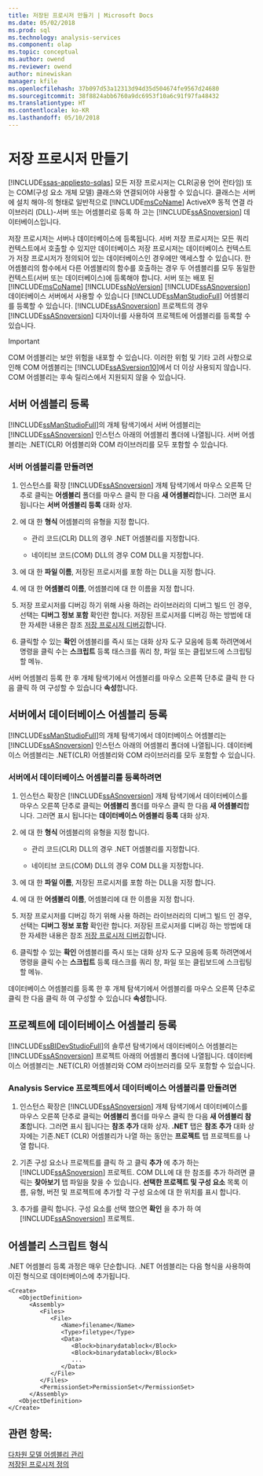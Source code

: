 ```yaml
---
title: 저장된 프로시저 만들기 | Microsoft Docs
ms.date: 05/02/2018
ms.prod: sql
ms.technology: analysis-services
ms.component: olap
ms.topic: conceptual
ms.author: owend
ms.reviewer: owend
author: minewiskan
manager: kfile
ms.openlocfilehash: 37b097d53a12313d94d35d504674fe9567d24680
ms.sourcegitcommit: 38f8824abb6760a9dc6953f10a6c91f97fa48432
ms.translationtype: HT
ms.contentlocale: ko-KR
ms.lasthandoff: 05/10/2018
---
```

# <a name="creating-stored-procedures"></a>저장 프로시저 만들기
[!INCLUDE[ssas-appliesto-sqlas](../../includes/ssas-appliesto-sqlas.md)]
  모든 저장 프로시저는 CLR(공용 언어 런타임) 또는 COM(구성 요소 개체 모델) 클래스와 연결되어야 사용할 수 있습니다. 클래스는 서버에 설치 해야-의 형태로 일반적으로 [!INCLUDE[msCoName](../../includes/msconame-md.md)] ActiveX® 동적 연결 라이브러리 (DLL)-서버 또는 어셈블리로 등록 하 고는 [!INCLUDE[ssASnoversion](../../includes/ssasnoversion-md.md)] 데이터베이스입니다.  
  
 저장 프로시저는 서버나 데이터베이스에 등록됩니다. 서버 저장 프로시저는 모든 쿼리 컨텍스트에서 호출할 수 있지만 데이터베이스 저장 프로시저는 데이터베이스 컨텍스트가 저장 프로시저가 정의되어 있는 데이터베이스인 경우에만 액세스할 수 있습니다. 한 어셈블리의 함수에서 다른 어셈블리의 함수를 호출하는 경우 두 어셈블리를 모두 동일한 컨텍스트(서버 또는 데이터베이스)에 등록해야 합니다. 서버 또는 배포 된 [!INCLUDE[msCoName](../../includes/msconame-md.md)] [!INCLUDE[ssNoVersion](../../includes/ssnoversion-md.md)] [!INCLUDE[ssASnoversion](../../includes/ssasnoversion-md.md)] 데이터베이스 서버에서 사용할 수 있습니다 [!INCLUDE[ssManStudioFull](../../includes/ssmanstudiofull-md.md)] 어셈블리를 등록할 수 있습니다. [!INCLUDE[ssASnoversion](../../includes/ssasnoversion-md.md)] 프로젝트의 경우 [!INCLUDE[ssASnoversion](../../includes/ssasnoversion-md.md)] 디자이너를 사용하여 프로젝트에 어셈블리를 등록할 수 있습니다.  
  
> [!IMPORTANT]  
>  COM 어셈블리는 보안 위험을 내포할 수 있습니다. 이러한 위험 및 기타 고려 사항으로 인해 COM 어셈블리는 [!INCLUDE[ssASversion10](../../includes/ssasversion10-md.md)]에서 더 이상 사용되지 않습니다. COM 어셈블리는 후속 릴리스에서 지원되지 않을 수 있습니다.  
  
## <a name="registering-a-server-assembly"></a>서버 어셈블리 등록  
 [!INCLUDE[ssManStudioFull](../../includes/ssmanstudiofull-md.md)]의 개체 탐색기에서 서버 어셈블리는 [!INCLUDE[ssASnoversion](../../includes/ssasnoversion-md.md)] 인스턴스 아래의 어셈블리 폴더에 나열됩니다. 서버 어셈블리는 .NET(CLR) 어셈블리와 COM 라이브러리를 모두 포함할 수 있습니다.  
  
### <a name="to-create-a-server-assembly"></a>서버 어셈블리를 만들려면  
  
1.  인스턴스를 확장 [!INCLUDE[ssASnoversion](../../includes/ssasnoversion-md.md)] 개체 탐색기에서 마우스 오른쪽 단추로 클릭는 **어셈블리** 폴더를 마우스 클릭 한 다음 **새 어셈블리**합니다. 그러면 표시 됩니다는 **서버 어셈블리 등록** 대화 상자.  
  
2.  에 대 한 **형식** 어셈블리의 유형을 지정 합니다.  
  
    -   관리 코드(CLR) DLL의 경우 .NET 어셈블리를 지정합니다.  
  
    -   네이티브 코드(COM) DLL의 경우 COM DLL을 지정합니다.  
  
3.  에 대 한 **파일 이름**, 저장된 프로시저를 포함 하는 DLL을 지정 합니다.  
  
4.  에 대 한 **어셈블리 이름**, 어셈블리에 대 한 이름을 지정 합니다.  
  
5.  저장 프로시저를 디버깅 하기 위해 사용 하려는 라이브러리의 디버그 빌드 인 경우, 선택는 **디버그 정보 포함** 확인란 합니다. 저장된 프로시저를 디버깅 하는 방법에 대 한 자세한 내용은 참조 [저장 프로시저 디버깅](../../analysis-services/multidimensional-models-extending-olap-stored-procedures/debugging-stored-procedures.md)합니다.  
  
6.  클릭할 수 있는 **확인** 어셈블리를 즉시 또는 대화 상자 도구 모음에 등록 하려면에서 명령을 클릭 수는 **스크립트** 등록 태스크를 쿼리 창, 파일 또는 클립보드에 스크립팅할 메뉴.  
  
 서버 어셈블리 등록 한 후 개체 탐색기에서 어셈블리를 마우스 오른쪽 단추로 클릭 한 다음 클릭 하 여 구성할 수 있습니다 **속성**합니다.  
  
## <a name="registering-a-database-assembly-on-the-server"></a>서버에서 데이터베이스 어셈블리 등록  
 [!INCLUDE[ssManStudioFull](../../includes/ssmanstudiofull-md.md)]의 개체 탐색기에서 데이터베이스 어셈블리는 [!INCLUDE[ssASnoversion](../../includes/ssasnoversion-md.md)] 인스턴스 아래의 어셈블리 폴더에 나열됩니다. 데이터베이스 어셈블리는 .NET(CLR) 어셈블리와 COM 라이브러리를 모두 포함할 수 있습니다.  
  
### <a name="to-create-a-database-assembly-on-a-server"></a>서버에서 데이터베이스 어셈블리를 등록하려면  
  
1.  인스턴스 확장은 [!INCLUDE[ssASnoversion](../../includes/ssasnoversion-md.md)] 개체 탐색기에서 데이터베이스를 마우스 오른쪽 단추로 클릭는 **어셈블리** 폴더를 마우스 클릭 한 다음 **새 어셈블리**합니다. 그러면 표시 됩니다는 **데이터베이스 어셈블리 등록** 대화 상자.  
  
2.  에 대 한 **형식** 어셈블리의 유형을 지정 합니다.  
  
    -   관리 코드(CLR) DLL의 경우 .NET 어셈블리를 지정합니다.  
  
    -   네이티브 코드(COM) DLL의 경우 COM DLL을 지정합니다.  
  
3.  에 대 한 **파일 이름**, 저장된 프로시저를 포함 하는 DLL을 지정 합니다.  
  
4.  에 대 한 **어셈블리 이름**, 어셈블리에 대 한 이름을 지정 합니다.  
  
5.  저장 프로시저를 디버깅 하기 위해 사용 하려는 라이브러리의 디버그 빌드 인 경우, 선택는 **디버그 정보 포함** 확인란 합니다. 저장된 프로시저를 디버깅 하는 방법에 대 한 자세한 내용은 참조 [저장 프로시저 디버깅](../../analysis-services/multidimensional-models-extending-olap-stored-procedures/debugging-stored-procedures.md)합니다.  
  
6.  클릭할 수 있는 **확인** 어셈블리를 즉시 또는 대화 상자 도구 모음에 등록 하려면에서 명령을 클릭 수는 **스크립트** 등록 태스크를 쿼리 창, 파일 또는 클립보드에 스크립팅할 메뉴.  
  
 데이터베이스 어셈블리를 등록 한 후 개체 탐색기에서 어셈블리를 마우스 오른쪽 단추로 클릭 한 다음 클릭 하 여 구성할 수 있습니다 **속성**합니다.  
  
## <a name="registering-a-database-assembly-in-a-project"></a>프로젝트에 데이터베이스 어셈블리 등록  
 [!INCLUDE[ssBIDevStudioFull](../../includes/ssbidevstudiofull-md.md)]의 솔루션 탐색기에서 데이터베이스 어셈블리는 [!INCLUDE[ssASnoversion](../../includes/ssasnoversion-md.md)] 프로젝트 아래의 어셈블리 폴더에 나열됩니다. 데이터베이스 어셈블리는 .NET(CLR) 어셈블리와 COM 라이브러리를 모두 포함할 수 있습니다.  
  
### <a name="to-create-a-database-assembly-in-an-analysis-service-project"></a>Analysis Service 프로젝트에서 데이터베이스 어셈블리를 만들려면  
  
1.  인스턴스 확장은 [!INCLUDE[ssASnoversion](../../includes/ssasnoversion-md.md)] 개체 탐색기에서 데이터베이스를 마우스 오른쪽 단추로 클릭는 **어셈블리** 폴더를 마우스 클릭 한 다음 **새 어셈블리 참조**합니다. 그러면 표시 됩니다는 **참조 추가** 대화 상자. **.NET** 탭은 **참조 추가** 대화 상자에는 기존.NET (CLR) 어셈블리가 나열 하는 동안는 **프로젝트** 탭 프로젝트를 나열 합니다.  
  
2.  기존 구성 요소나 프로젝트를 클릭 하 고 클릭 **추가** 에 추가 하는 [!INCLUDE[ssASnoversion](../../includes/ssasnoversion-md.md)] 프로젝트. COM DLL에 대 한 참조를 추가 하려면 클릭는 **찾아보기** 탭 파일을 찾을 수 있습니다. **선택한 프로젝트 및 구성 요소** 목록 이름, 유형, 버전 및 프로젝트에 추가할 각 구성 요소에 대 한 위치를 표시 합니다.  
  
3.  추가를 클릭 합니다. 구성 요소를 선택 했으면 **확인** 을 추가 하 여 [!INCLUDE[ssASnoversion](../../includes/ssasnoversion-md.md)] 프로젝트.  
  
## <a name="script-format-for-an-assembly"></a>어셈블리 스크립트 형식  
 .NET 어셈블리 등록 과정은 매우 단순합니다. .NET 어셈블리는 다음 형식을 사용하여 이진 형식으로 데이터베이스에 추가됩니다.  
  
```  
<Create>  
   <ObjectDefinition>  
      <Assembly>  
         <Files>  
            <File>  
               <Name>filename</Name>  
               <Type>filetype</Type>  
               <Data>  
                  <Block>binarydatablock</Block>  
                  <Block>binarydatablock</Block>  
                  ...  
               </Data>  
            </File>  
         </Files>  
         <PermissionSet>PermissionSet</PermissionSet>  
      </Assembly>  
   <ObjectDefinition>  
</Create>  
```  
  
## <a name="see-also"></a>관련 항목:  
 [다차원 모델 어셈블리 관리](../../analysis-services/multidimensional-models/multidimensional-model-assemblies-management.md)   
 [저장된 프로시저 정의](../../analysis-services/multidimensional-models-extending-olap-stored-procedures/defining-stored-procedures.md)  
  
  
